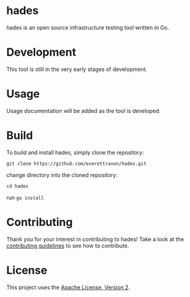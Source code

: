 # hades
hades is an open source infrastructure testing tool written in Go.

# Development
This tool is still in the very early stages of development.

# Usage
Usage documentation will be added as the tool is developed.

# Build
To build and install hades, simply clone the repository:
```
git clone https://github.com/everettraven/hades.git
```

change directory into the cloned repository:
```
cd hades
```

run `go install`

# Contributing
Thank you for your interest in contributing to hades! Take a look at the [contributing guidelines](.github/Contributing.MD) to see how to contribute.

# License
This project uses the [Apache License, Version 2](LICENSE).
